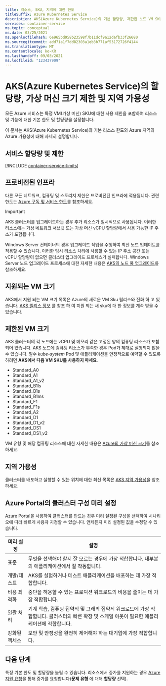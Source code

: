 ```yaml
---
title: 리소스, SKU, 지역에 대한 한도
titleSuffix: Azure Kubernetes Service
description: AKS(Azure Kubernetes Service)의 기본 할당량, 제한된 노드 VM SKU 크기, 지역 가용성에 대해 알아봅니다.
services: container-service
ms.topic: conceptual
ms.date: 03/25/2021
ms.openlocfilehash: 6e965bd958b23598f7b11dcf9a12dafb33f26680
ms.sourcegitcommit: add71a1f7dd82303a1eb3b771af53172726f4144
ms.translationtype: MT
ms.contentlocale: ko-KR
ms.lasthandoff: 09/03/2021
ms.locfileid: "123437909"
---
```

# <a name="quotas-virtual-machine-size-restrictions-and-region-availability-in-azure-kubernetes-service-aks"></a>AKS(Azure Kubernetes Service)의 할당량, 가상 머신 크기 제한 및 지역 가용성

모든 Azure 서비스는 특정 VM(가상 머신) SKU에 대한 사용 제한을 포함하여 리소스 및 기능에 대한 기본 한도 및 할당량을 설정합니다.

이 문서는 AKS(Azure Kubernetes Service)의 기본 리소스 한도와 Azure 지역의 Azure 가용성에 대해 자세히 설명합니다.

## <a name="service-quotas-and-limits"></a>서비스 할당량 및 제한

[!INCLUDE [container-service-limits](../../includes/container-service-limits.md)]

## <a name="provisioned-infrastructure"></a>프로비전된 인프라

다른 모든 네트워크, 컴퓨팅 및 스토리지 제한은 프로비전된 인프라에 적용됩니다. 관련 한도는 [Azure 구독 및 서비스 한도](../azure-resource-manager/management/azure-subscription-service-limits.md)를 참조하세요.

> [!IMPORTANT]
> AKS 클러스터를 업그레이드하는 경우 추가 리소스가 일시적으로 사용됩니다. 이러한 리소스에는 가상 네트워크 서브넷 또는 가상 머신 vCPU 할당량에서 사용 가능한 IP 주소가 포함됩니다. 
>
> Windows Server 컨테이너의 경우 업그레이드 작업을 수행하여 최신 노드 업데이트를 적용할 수 있습니다. 이러한 임시 리소스 처리에 사용할 수 있는 IP 주소 공간 또는 vCPU 할당량이 없으면 클러스터 업그레이드 프로세스가 실패합니다. Windows Server 노드 업그레이드 프로세스에 대한 자세한 내용은 [AKS의 노드 풀 업그레이드][nodepool-upgrade]를 참조하세요.

## <a name="supported-vm-sizes"></a>지원되는 VM 크기

AKS에서 지원 되는 VM 크기 목록은 Azure의 새로운 VM Sku 릴리스와 진화 하 고 있습니다. [AKS 릴리스 정보](https://github.com/Azure/AKS/releases) 를 참조 하 여 지원 되는 새 sku에 대 한 정보를 계속 받을 수 있습니다.

## <a name="restricted-vm-sizes"></a>제한된 VM 크기

AKS 클러스터의 각 노드에는 vCPU 및 메모리 같은 고정된 양의 컴퓨팅 리소스가 포함되어 있습니다. AKS 노드에 컴퓨팅 리소스가 부족한 경우 Pod가 제대로 실행되지 않을 수 있습니다. 필수 *kube-system* Pod 및 애플리케이션을 안정적으로 예약할 수 있도록 하려면 **AKS에서 다음 VM SKU를 사용하지 마세요**.

- Standard_A0
- Standard_A1
- Standard_A1_v2
- Standard_B1ls
- Standard_B1s
- Standard_B1ms
- Standard_F1
- Standard_F1s
- Standard_A2
- Standard_D1
- Standard_D1_v2
- Standard_DS1
- Standard_DS1_v2

VM 유형 및 해당 컴퓨팅 리소스에 대한 자세한 내용은 [Azure의 가상 머신 크기][vm-skus]를 참조하세요.

## <a name="region-availability"></a>지역 가용성

클러스터를 배포하고 실행할 수 있는 위치에 대한 최신 목록은 [AKS 지역 가용성][region-availability]을 참조하세요.

## <a name="cluster-configuration-presets-in-the-azure-portal"></a>Azure Portal의 클러스터 구성 미리 설정

Azure Portal을 사용하여 클러스터를 만드는 경우 미리 설정된 구성을 선택하여 시나리오에 따라 빠르게 사용자 지정할 수 있습니다. 언제든지 미리 설정된 값을 수정할 수 있습니다.

| 미리 설정           | 설명                                                            |
|------------------|------------------------------------------------------------------------|
| 표준         | 무엇을 선택해야 할지 잘 모르는 경우에 가장 적합합니다. 대부분의 애플리케이션에서 잘 작동합니다. |
| 개발/테스트         | AKS를 실험하거나 테스트 애플리케이션을 배포하는 데 가장 적합합니다. |
| 비용 최적화   | 중단을 허용할 수 있는 프로덕션 워크로드의 비용을 줄이는 데 가장 적합합니다. |
| 일괄 처리 | 기계 학습, 컴퓨팅 집약적 및 그래픽 집약적 워크로드에 가장 적합합니다. 클러스터의 빠른 확장 및 스케일 아웃이 필요한 애플리케이션에 적합합니다. |
| 강화된 액세스  | 보안 및 안정성을 완전히 제어해야 하는 대기업에 가장 적합합니다. |

## <a name="next-steps"></a>다음 단계

특정 기본 한도 및 할당량을 늘릴 수 있습니다. 리소스에서 증가를 지원하는 경우 [Azure 지원 요청][azure-support]을 통해 증가를 요청합니다(**문제 유형** 에 대해 **할당량** 선택).

<!-- LINKS - External -->
[azure-support]: https://ms.portal.azure.com/#blade/Microsoft_Azure_Support/HelpAndSupportBlade/newsupportrequest
[region-availability]: https://azure.microsoft.com/global-infrastructure/services/?products=kubernetes-service

<!-- LINKS - Internal -->
[vm-skus]: ../virtual-machines/sizes.md
[nodepool-upgrade]: use-multiple-node-pools.md#upgrade-a-node-pool
